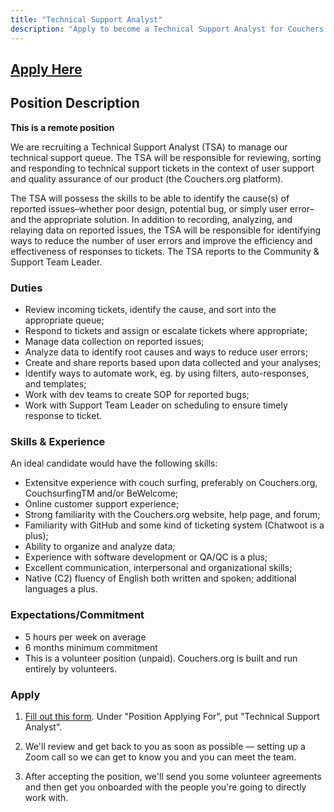 ```yaml
---
title: "Technical Support Analyst"
description: "Apply to become a Technical Support Analyst for Couchers.org"
---
```


## [Apply Here](/volunteer/form)

## Position Description

**This is a remote position**

We are recruiting a Technical Support Analyst (TSA) to manage our technical support queue. The TSA will be responsible for reviewing, sorting and responding to technical support tickets in the context of user support and quality assurance of our product (the Couchers.org platform).

The TSA will possess the skills to be able to identify the cause(s) of reported issues–whether poor design, potential bug, or simply user error–and the appropriate solution. In addition to recording, analyzing, and relaying data on reported issues, the TSA will be responsible for identifying ways to reduce the number of user errors and improve the efficiency and effectiveness of responses to tickets. The TSA reports to the Community & Support Team Leader.

### Duties

- Review incoming tickets, identify the cause, and sort into the appropriate queue;
- Respond to tickets and assign or escalate tickets where appropriate;
- Manage data collection on reported issues;
- Analyze data to identify root causes and ways to reduce user errors;
- Create and share reports based upon data collected and your analyses;
- Identify ways to automate work, eg. by using filters, auto-responses, and templates;
- Work with dev teams to create SOP for reported bugs;
- Work with Support Team Leader on scheduling to ensure timely response to ticket.

### Skills & Experience

An ideal candidate would have the following skills:
- Extensitve experience with couch surfing, preferably on Couchers.org, CouchsurfingTM and/or BeWelcome;
- Online customer support experience;
- Strong familiarity with the Couchers.org website, help page, and forum;
- Familiarity with GitHub and some kind of ticketing system (Chatwoot is a plus);
- Ability to organize and analyze data;
- Experience with software development or QA/QC is a plus;
- Excellent communication, interpersonal and organizational skills;
- Native (C2) fluency of English both written and spoken; additional languages a plus.

### Expectations/Commitment

- 5 hours per week on average
- 6 months minimum commitment
- This is a volunteer position (unpaid). Couchers.org is built and run entirely by volunteers.

### Apply

1. [Fill out this form](/volunteer/form). Under "Position Applying For", put "Technical Support Analyst".

2. We'll review and get back to you as soon as possible — setting up a Zoom call so we can get to know you and you can meet the team.

3. After accepting the position, we'll send you some volunteer agreements and then get you onboarded with the people you're going to directly work with.
